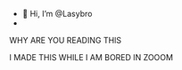 - 👋 Hi, I’m @Lasybro
- 
WHY ARE YOU READING THIS 


I MADE THIS WHILE I AM BORED IN ZOOOM
<!---
WHY ARE YOU READING THIS 


I MADE THIS WHILE I AM BORED IN ZOOOM
--->
